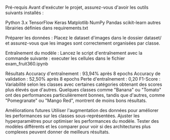 Pré-requis
Avant d'exécuter le projet, assurez-vous d'avoir les outils suivants installés :

Python 3.x
TensorFlow
Keras
Matplotlib
NumPy
Pandas
scikit-learn
autres librairies définies dans requirements.txt

Préparer les données : Placez le dataset d'images dans le dossier dataset/ et assurez-vous que les images sont correctement organisées par classe.

Entraînement du modèle : Lancez le script d'entraînement avec la commande suivante : executer les cellules dans le fichier exam_fruit360.ipynb

Résultats
Accuracy d'entraînement : 93,94% après 8 epochs
Accuracy de validation : 52,50% après 8 epochs
Perte d'entraînement : 0,20
F1-Score : Variabilité selon les classes avec certaines catégories obtenant des scores plus élevés que d'autres.
Quelques classes comme "Banana" ou "Tomato" ont des performances particulièrement bonnes, tandis que d'autres, comme "Pomegranate" ou "Mango Red", montrent de moins bons résultats.


Améliorations futures
Utiliser l'augmentation des données pour améliorer les performances sur les classes sous-représentées.
Ajuster les hyperparamètres pour optimiser les performances du modèle.
Tester des modèles différents et les comparer pour voir si des architectures plus complexes peuvent donner de meilleurs résultats.
